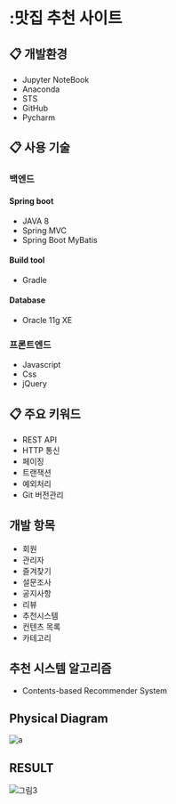 # :맛집 추천 사이트

## :clipboard: 개발환경
* Jupyter NoteBook
* Anaconda
* STS
* GitHub
* Pycharm

## :clipboard: 사용 기술
### 백엔드
#### Spring boot
* JAVA 8
* Spring MVC
* Spring Boot MyBatis

#### Build tool
* Gradle

#### Database
* Oracle 11g XE

### 프론트엔드
* Javascript
* Css
* jQuery

## :clipboard: 주요 키워드
* REST API
* HTTP 통신
* 페이징
* 트랜잭션
* 예외처리
* Git 버전관리

## 개발 항목
* 회원
* 관리자
* 즐겨찾기
* 설문조사
* 공지사항
* 리뷰
* 추천시스템
* 컨텐츠 목록
* 카테고리

## 추천 시스템 알고리즘
* Contents-based Recommender System

## Physical Diagram
![a](https://github.com/1229juwon/team4_v2sbm3c/assets/80947350/f7548f1b-52c3-4bb2-a124-0cbb8fa635ea)

## RESULT
![그림3](https://github.com/1229juwon/team4_v2sbm3c/assets/80947350/1c1b87ef-5df6-4991-a7cc-396f8b5d87c2)
